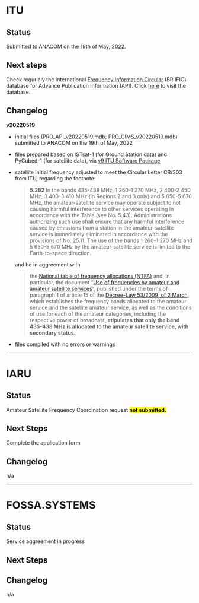 # ITU

## Status

Submitted to ANACOM on the 19th of May, 2022.

## Next steps

Check regurlaly the International [Frequency Information Circular](https://www.itu.int/en/ITU-R/space/Pages/brificMain.aspx) (BR IFIC) database for Advance Publication Information (API). Click [here](https://www.itu.int/sns/wic/demowic.html) to visit the database.

## Changelog

**v20220519**

- initial files (PRO_API_v20220519.mdb; PRO_GIMS_v20220519.mdb) submitted to ANACOM on the 19th of May, 2022

- files prepared based on ISTsat-1 (for Ground Station data) and PyCubed-1 (for satellite data), via [v9 ITU Software Package](https://www.itu.int/en/ITU-R/software/Pages/space-network-software.aspx)

- satellite initial frequency adjusted to meet the Circular Letter CR/303 from ITU, regarding the footnote:
  
  > **5.282**    In the bands 435-438 MHz, 1 260-1 270 MHz, 2 400-2 450 MHz, 3 400-3 410 MHz (in Regions 2 and 3 only) and 5 650-5 670 MHz, the amateur-satellite service may operate subject to not causing harmful interference to other services operating in accordance with the Table (see No. 5.43). Administrations authorizing such use shall ensure that any harmful interference caused by emissions from a station in the amateur-satellite service is immediately eliminated in accordance with the provisions of No. 25.11. The use of the bands 1 260-1 270 MHz and 5 650-5 670 MHz by the amateur-satellite service is limited to the Earth-to-space direction.
  
  and be in aggreement with
  
  > the [National table of frequency allocations (NTFA)](https://www.anacom.pt/render.jsp?categoryId=82710&languageId=1) and, in particular, the document “[Use of frequencies by amateur and amateur satellite services](https://github.com/AFS-pt/PROMETHEUS-1/blob/0ab605399afbf803f6bf17d2daa207f28c41104f/1.License/ITU/support_files/SAAS_setembro_2013.pdf)”, published under the terms of paragraph 1 of article 15 of the [Decree-Law 53/2009, of 2 March](https://github.com/AFS-pt/PROMETHEUS-1/blob/0ab605399afbf803f6bf17d2daa207f28c41104f/1.License/ITU/support_files/Decreto-Lei%20n53_20090302.pdf), which establishes the frequency bands allocated to the amateur service and the satellite amateur service, as well as the conditions of use for each of the amateur categories, including the respective power of broadcast, **stipulates that only the band 435-438 MHz is allocated to the amateur satellite service, with secondary status**.

- files compiled with no errors or warnings

---

# IARU

## Status

Amateur Satellite Frequency Coordination request **<mark>not submitted.</mark>**

## Next Steps

Complete the application form

## Changelog

n/a

---

# FOSSA.SYSTEMS

## Status

Service aggreement in progress

## Next Steps

## Changelog

n/a
